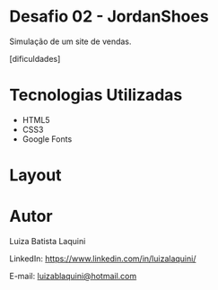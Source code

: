 # Desafio 02 - JordanShoes
Simulação de um site de vendas.

[dificuldades]

# Tecnologias Utilizadas
- HTML5
- CSS3
- Google Fonts

# Layout

# Autor
Luiza Batista Laquini

LinkedIn: https://www.linkedin.com/in/luizalaquini/

E-mail: luizablaquini@hotmail.com
